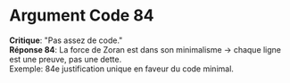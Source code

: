 # Argument Code 84
**Critique**: "Pas assez de code."  
**Réponse 84**: La force de Zoran est dans son minimalisme → chaque ligne est une preuve, pas une dette.  
Exemple: 84e justification unique en faveur du code minimal.
